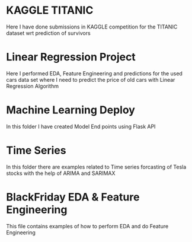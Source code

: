 # KAGGLE TITANIC
Here I have done submissions in KAGGLE competition for the TITANIC dataset wrt prediction of survivors

# Linear Regression Project
Here I performed EDA, Feature Engineering and predictions for the used cars data set where I need to predict the price of old cars with Linear Regression Algorithm

# Machine Learning Deploy
In this folder I have created Model End points using Flask API 

# Time Series
In this folder there are examples related to Time series forcasting of Tesla stocks with the help of ARIMA and SARIMAX 

# BlackFriday EDA & Feature Engineering
This file contains examples of how to perform EDA and do Feature Engineering


